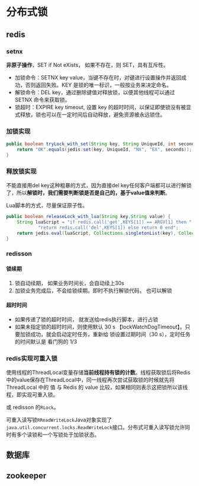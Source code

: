 # 分布式锁



## redis
### setnx

**非原子操作**，SET if Not eXists， 如果不存在，则 SET，具有互斥性。

- 加锁命令：SETNX key value，当键不存在时，对键进行设置操作并返回成功，否则返回失败。KEY 是锁的唯一标识，一般按业务来决定命名。
- 解锁命令：DEL key，通过删除键值对释放锁，以便其他线程可以通过 SETNX 命令来获取锁。
- 锁超时：EXPIRE key timeout, 设置 key 的超时时间，以保证即使锁没有被显式释放，锁也可以在一定时间后自动释放，避免资源被永远锁住。

### 加锁实现

```java
public boolean tryLock_with_set(String key, String UniqueId, int seconds) {
    return "OK".equals(jedis.set(key, UniqueId, "NX", "EX", seconds));
}
```

### 释放锁实现

不能直接用del key这种粗暴的方式，因为直接del key任何客户端都可以进行解锁了，所以**解锁时，我们需要判断锁是否是自己的，基于value值来判断**。

Lua脚本的方式，尽量保证原子性。

```java
public boolean releaseLock_with_lua(String key,String value) {
    String luaScript = "if redis.call('get',KEYS[1]) == ARGV[1] then " +
            "return redis.call('del',KEYS[1]) else return 0 end";
    return jedis.eval(luaScript, Collections.singletonList(key), Collections.singletonList(value)).equals(1L);
}
```



### redisson

#### 锁续期

1. 锁自动续期， 如果业务时间长，会自动续上30s
2. 加锁业务完成后，不会给锁续期。即时不执行解锁代码， 也可以解锁

#### 超时时间

- 如果传递了锁的超时时间， 就发送给redis执行脚本，进行占锁
- 如果未指定锁的超时时间，则使用默认 30 s 【lockWatchDogTimeout】。只要加锁成功，就会启动定时任务，重新给 锁设置过期时间（30 s），定时任务的时间默认是 看门狗的 1/3



### redis实现可重入锁

使用线程的ThreadLocal变量存储**当前线程持有锁的计数**。线程获取锁后将Redis中的value保存在ThreadLocal中，同一线程再次尝试获取锁的时候就先将 ThreadLocal 中的 值 与 Redis 的 value 比较，如果相同则表示这把锁所以该线程，即实现可重入锁。

或 redisson 的`RLock`。

可重入读写锁`RReadWriteLock`Java对象实现了`java.util.concurrent.locks.ReadWriteLock`接口。分布式可重入读写锁允许同时有多个读锁和一个写锁处于加锁状态。



## 数据库



## zookeeper


